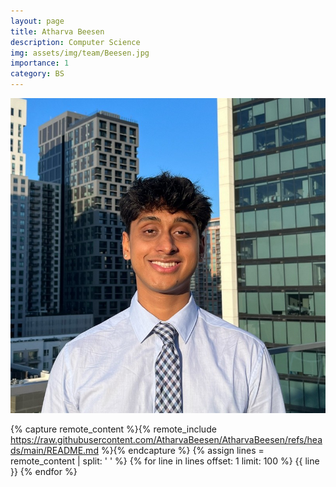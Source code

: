 ```yaml
---
layout: page
title: Atharva Beesen
description: Computer Science
img: assets/img/team/Beesen.jpg
importance: 1
category: BS
---
```


<div class="profile mb-3 float-right mb-3"> 
<img src="/assets/img/team/Beesen.jpg" class="img-fluid z-depth-1 rounded"/>
</div>


{% capture remote_content %}{% remote_include https://raw.githubusercontent.com/AtharvaBeesen/AtharvaBeesen/refs/heads/main/README.md %}{% endcapture %}
{% assign lines = remote_content | split: '
' %}
{% for line in lines offset: 1 limit: 100 %}
{{ line }}
{% endfor %}